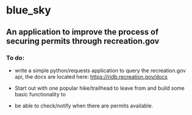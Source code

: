 # blue_sky

## An application to improve the process of securing permits through recreation.gov

### To do:

- write a simple python/requests application to query the recreation.gov api, the docs are located 
here: https://ridb.recreation.gov/docs 

- Start out with one popular hike/trailhead to leave from and build some basic functionality to 
- be able to check/notify when there are permits available. 
